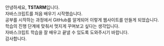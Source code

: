 <p>안녕하세요, <strong>TSTARM</strong>입니다.<br>
자바스크립트를 처음 배우기 시작했습니다.<br>
공부를 시작하는 과정에서 GitHub를 알게되어 이렇게 웹사이트를 만들게 되었습니다.<br>
학습의 진행 단계에 맞춰서 멋지게 꾸며보고 싶다는 생각입니다.<br>
자바스크립트 학습을 잘 배우고 끝낼 수 있도록 도와주시기 바랍니다.<br>
감사합니다.</p>
